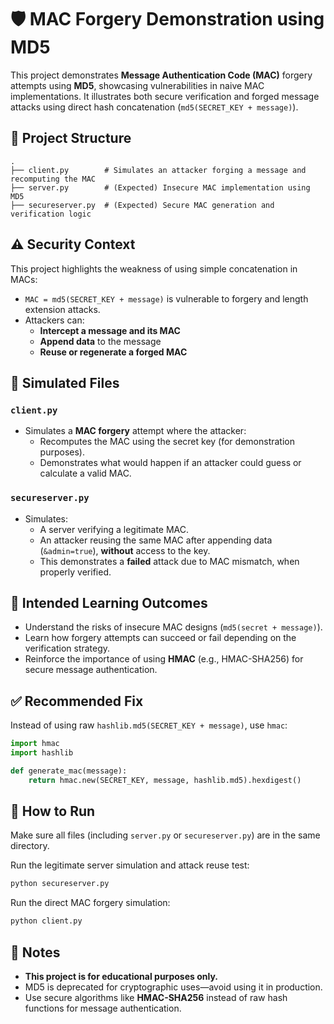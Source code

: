 
# 🛡️ MAC Forgery Demonstration using MD5

This project demonstrates **Message Authentication Code (MAC)** forgery attempts using **MD5**, showcasing vulnerabilities in naive MAC implementations. It illustrates both secure verification and forged message attacks using direct hash concatenation (`md5(SECRET_KEY + message)`).

## 📁 Project Structure

```
.
├── client.py        # Simulates an attacker forging a message and recomputing the MAC
├── server.py        # (Expected) Insecure MAC implementation using MD5
├── secureserver.py  # (Expected) Secure MAC generation and verification logic
```

## ⚠️ Security Context

This project highlights the weakness of using simple concatenation in MACs:
- `MAC = md5(SECRET_KEY + message)` is vulnerable to forgery and length extension attacks.
- Attackers can:
  - **Intercept a message and its MAC**
  - **Append data** to the message
  - **Reuse or regenerate a forged MAC**

## 🧪 Simulated Files

### `client.py`
- Simulates a **MAC forgery** attempt where the attacker:
  - Recomputes the MAC using the secret key (for demonstration purposes).
  - Demonstrates what would happen if an attacker could guess or calculate a valid MAC.

### `secureserver.py`
- Simulates:
  - A server verifying a legitimate MAC.
  - An attacker reusing the same MAC after appending data (`&admin=true`), **without** access to the key.
  - This demonstrates a **failed** attack due to MAC mismatch, when properly verified.

## 🔐 Intended Learning Outcomes

- Understand the risks of insecure MAC designs (`md5(secret + message)`).
- Learn how forgery attempts can succeed or fail depending on the verification strategy.
- Reinforce the importance of using **HMAC** (e.g., HMAC-SHA256) for secure message authentication.

## ✅ Recommended Fix

Instead of using raw `hashlib.md5(SECRET_KEY + message)`, use `hmac`:

```python
import hmac
import hashlib

def generate_mac(message):
    return hmac.new(SECRET_KEY, message, hashlib.md5).hexdigest()
```

## 🚀 How to Run

Make sure all files (including `server.py` or `secureserver.py`) are in the same directory.

Run the legitimate server simulation and attack reuse test:
```bash
python secureserver.py
```

Run the direct MAC forgery simulation:
```bash
python client.py
```

## 🧠 Notes

- **This project is for educational purposes only.**
- MD5 is deprecated for cryptographic uses—avoid using it in production.
- Use secure algorithms like **HMAC-SHA256** instead of raw hash functions for message authentication.
